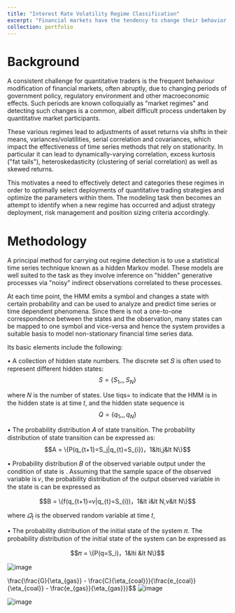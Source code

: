 ```yaml
---
title: "Interest Rate Volatility Regime Classification"
excerpt: "Financial markets have the tendency to change their behavior over time, which can create regimes or periods of fairly persistent market conditions.Modeling various market regimes can enable macroeconomically aware investment decision-making and better management of tail risks.In this project, We use the Markov Switching Dynamic Regression model to quantitatively describes the dynamic behavior of interest rate volatility with different maturity in the presence of structural breaks or regime changes.The results proved the MS-DR model to be useful, to evaluate the characteristics of volatility regimes across the yield curve."
collection: portfolio
---
```

Background
============
A consistent challenge for quantitative traders is the frequent behaviour modification of financial markets, often abruptly, due to changing periods of government policy, regulatory environment and other macroeconomic effects. Such periods are known colloquially as "market regimes" and detecting such changes is a common, albeit difficult process undertaken by quantitative market participants.

These various regimes lead to adjustments of asset returns via shifts in their means, variances/volatilities, serial correlation and covariances, which impact the effectiveness of time series methods that rely on stationarity. In particular it can lead to dynamically-varying correlation, excess kurtosis ("fat tails"), heteroskedasticity (clustering of serial correlation) as well as skewed returns.

This motivates a need to effectively detect and categories these regimes in order to optimally select deployments of quantitative trading strategies and optimize the parameters within them. The modeling task then becomes an attempt to identify when a new regime has occurred and adjust strategy deployment, risk management and position sizing criteria accordingly.


Methodology
============

A principal method for carrying out regime detection is to use a statistical time series technique known as a hidden Markov model. These models are well suited to the task as they involve inference on "hidden" generative processes via "noisy" indirect observations correlated to these processes. 

At each time point, the HMM emits a symbol and changes a state with certain probability and can be used to analyze and predict time series or time dependent phenomena. Since there is not a one-to-one correspondence between the states and the observation, many states can be mapped to one symbol and vice-versa and hence the system provides a suitable basis to model non-stationary financial time series data.

Its basic elements include the following:

• A collection of hidden state numbers. The discrete set 𝑆 is often used to represent different hidden states:
$$S = \{S_{1},,,S_{N}\} $$

where 𝑁 is the number of states. Use tiqs= to indicate that the HMM is in the hidden
state is at time 𝑡, and the hidden state sequence is
$${Q} = \{q_{1},,,q_{N}\}$$

• The probability distribution 𝐴 of state transition. The probability distribution
of state transition can be expressed as:
$$A = \{P(q_{t+1}=S_j|q_{t}=S_{i})，1&lti,j&lt N\}$$


• Probability distribution 𝐵 of the observed variable output under the condition of
state is . Assuming that the sample space of the observed variable is 𝑣, the probability
distribution of the output observed variable in the state is can be expressed as

$$B = \{f(q_{t+1}=v|q_{t}=S_{i})，1&lt i&lt N,v&lt N\}$$

where $𝑄_t$ is the observed random variable at time 𝑡,

• The probability distribution of the initial state of the system 𝜋. The probability
distribution of the initial state of the system can be expressed as

$$𝜋 = \{P(q=S_i)，1&lti &lt N\}$$


![image](https://user-images.githubusercontent.com/36789660/222986374-39d26f0c-1069-4826-9e12-a351ea994259.png)



\frac{\frac{G}{\eta_{gas}} - \frac{C}{\eta_{coal}}}{\frac{e_{coal}}{\eta_{coal}} - \frac{e_{gas}}{\eta_{gas}}}$$
![image](https://user-images.githubusercontent.com/36789660/222979462-a324a71f-8ffe-4f69-a81d-93299cf68d9b.png)


![image](https://user-images.githubusercontent.com/36789660/222973570-7ea58353-cea9-4b44-96c4-3fbf334d5e61.png)


